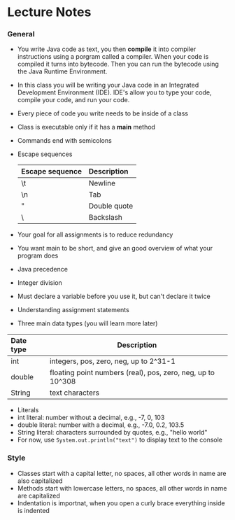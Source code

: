 # Lecture Notes
### General
* You write Java code as text, you then __compile__ it into compiler instructions using a porgram called a compiler. When your code is compiled it turns into bytecode. Then you can run the bytecode using the Java Runtime Environment.
* In this class you will be writing your Java code in an Integrated Development Environment (IDE). IDE's allow you to type your code, compile your code, and run your code.
* Every piece of code you write needs to be inside of a class
* Class is executable only if it has a __main__ method
* Commands end with semicolons
* Escape sequences

  | __Escape sequence__   | __Description__       |
  | :-------------------- | :-------------------- |
  |  \t                   | Newline               |
  |  \n                   | Tab                   |
  |  \"                   | Double quote          |
  |  \\                   | Backslash             |
 
* Your goal for all assignments is to reduce redundancy
* You want main to be short, and give an good overview of what your program does
* Java precedence
* Integer division
* Must declare a variable before you use it, but can't declare it twice
* Understanding assignment statements
* Three main data types (you will learn more later)

 | Date type   | Description 
 | :-----------|-------------------------------------------------------------- |
 | int         | integers, pos, zero, neg, up to 2^31-1                        |
 | double      | floating point numbers (real), pos, zero, neg, up to 10^308   |
 | String      | text characters                                               |
* Literals
 * int literal: number without a decimal, e.g., -7, 0, 103
 * double literal: number with a decimal, e.g., -7.0, 0.2, 103.5
 * String literal: characters surrounded by quotes, e.g., "hello world"
* For now, use `System.out.println("text")` to display text to the console


### Style
  * Classes start with a capital letter, no spaces, all other words in name are also capitalized
  * Methods start with lowercase letters, no spaces, all other words in name are capitalized
  * Indentation is importnat, when you open a curly brace everything inside is indented
